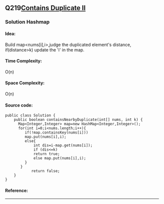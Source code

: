 ## Q219[Contains Duplicate II](https://leetcode.com/problems/contains-duplicate-ii/) 

### Solution Hashmap
#### Idea:
Build map<nums[i],i>,judge the duplicated element's distance, if(distance>k) update the 'i' in the map.  
#### Time Complexity: 
O(n)
#### Space Complexity:
O(n)
#### Source code:
```
public class Solution {
    public boolean containsNearbyDuplicate(int[] nums, int k) {
      Map<Integer,Integer> map=new HashMap<Integer,Integer>();
      for(int i=0;i<nums.length;i++){
         if(!map.containsKey(nums[i]))
         map.put(nums[i],i);
         else{
             int dis=i-map.get(nums[i]);
             if (dis<=k)
             return true;
             else map.put(nums[i],i);
         }
       }
            return false;
    }
}
```
#### Reference:

---

